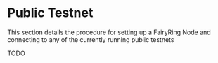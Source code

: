 # Public Testnet

This section details the procedure for setting up a FairyRing Node and connecting to any of the currently running public testnets

TODO
